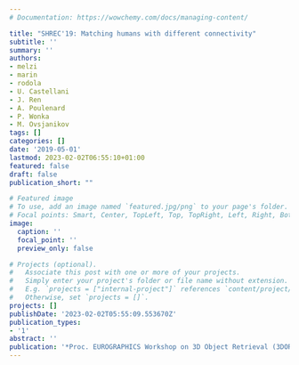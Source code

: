 ```yaml
---
# Documentation: https://wowchemy.com/docs/managing-content/

title: "SHREC'19: Matching humans with different connectivity"
subtitle: ''
summary: ''
authors:
- melzi
- marin
- rodola
- U. Castellani
- J. Ren
- A. Poulenard
- P. Wonka
- M. Ovsjanikov
tags: []
categories: []
date: '2019-05-01'
lastmod: 2023-02-02T06:55:10+01:00
featured: false
draft: false
publication_short: ""

# Featured image
# To use, add an image named `featured.jpg/png` to your page's folder.
# Focal points: Smart, Center, TopLeft, Top, TopRight, Left, Right, BottomLeft, Bottom, BottomRight.
image:
  caption: ''
  focal_point: ''
  preview_only: false

# Projects (optional).
#   Associate this post with one or more of your projects.
#   Simply enter your project's folder or file name without extension.
#   E.g. `projects = ["internal-project"]` references `content/project/deep-learning/index.md`.
#   Otherwise, set `projects = []`.
projects: []
publishDate: '2023-02-02T05:55:09.553670Z'
publication_types:
- '1'
abstract: ''
publication: '*Proc. EUROGRAPHICS Workshop on 3D Object Retrieval (3DOR)*'
---
```

